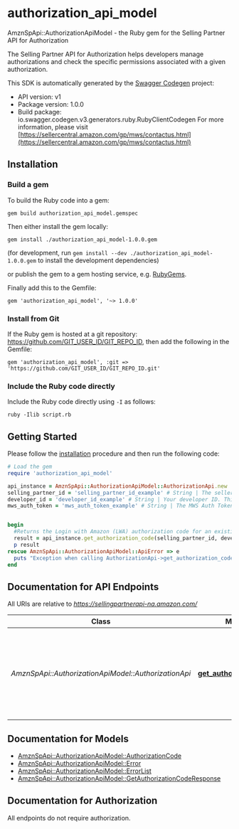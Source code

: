 # authorization_api_model

AmznSpApi::AuthorizationApiModel - the Ruby gem for the Selling Partner API for Authorization

The Selling Partner API for Authorization helps developers manage authorizations and check the specific permissions associated with a given authorization.

This SDK is automatically generated by the [Swagger Codegen](https://github.com/swagger-api/swagger-codegen) project:

- API version: v1
- Package version: 1.0.0
- Build package: io.swagger.codegen.v3.generators.ruby.RubyClientCodegen
For more information, please visit [https://sellercentral.amazon.com/gp/mws/contactus.html](https://sellercentral.amazon.com/gp/mws/contactus.html)

## Installation

### Build a gem

To build the Ruby code into a gem:

```shell
gem build authorization_api_model.gemspec
```

Then either install the gem locally:

```shell
gem install ./authorization_api_model-1.0.0.gem
```
(for development, run `gem install --dev ./authorization_api_model-1.0.0.gem` to install the development dependencies)

or publish the gem to a gem hosting service, e.g. [RubyGems](https://rubygems.org/).

Finally add this to the Gemfile:

    gem 'authorization_api_model', '~> 1.0.0'

### Install from Git

If the Ruby gem is hosted at a git repository: https://github.com/GIT_USER_ID/GIT_REPO_ID, then add the following in the Gemfile:

    gem 'authorization_api_model', :git => 'https://github.com/GIT_USER_ID/GIT_REPO_ID.git'

### Include the Ruby code directly

Include the Ruby code directly using `-I` as follows:

```shell
ruby -Ilib script.rb
```

## Getting Started

Please follow the [installation](#installation) procedure and then run the following code:
```ruby
# Load the gem
require 'authorization_api_model'

api_instance = AmznSpApi::AuthorizationApiModel::AuthorizationApi.new
selling_partner_id = 'selling_partner_id_example' # String | The seller ID of the seller for whom you are requesting Selling Partner API authorization. This must be the seller ID of the seller who authorized your application on the Marketplace Appstore.
developer_id = 'developer_id_example' # String | Your developer ID. This must be one of the developer ID values that you provided when you registered your application in Developer Central.
mws_auth_token = 'mws_auth_token_example' # String | The MWS Auth Token that was generated when the seller authorized your application on the Marketplace Appstore.


begin
  #Returns the Login with Amazon (LWA) authorization code for an existing Amazon MWS authorization.
  result = api_instance.get_authorization_code(selling_partner_id, developer_id, mws_auth_token)
  p result
rescue AmznSpApi::AuthorizationApiModel::ApiError => e
  puts "Exception when calling AuthorizationApi->get_authorization_code: #{e}"
end
```

## Documentation for API Endpoints

All URIs are relative to *https://sellingpartnerapi-na.amazon.com/*

Class | Method | HTTP request | Description
------------ | ------------- | ------------- | -------------
*AmznSpApi::AuthorizationApiModel::AuthorizationApi* | [**get_authorization_code**](docs/AuthorizationApi.md#get_authorization_code) | **GET** /authorization/v1/authorizationCode | Returns the Login with Amazon (LWA) authorization code for an existing Amazon MWS authorization.

## Documentation for Models

 - [AmznSpApi::AuthorizationApiModel::AuthorizationCode](docs/AuthorizationCode.md)
 - [AmznSpApi::AuthorizationApiModel::Error](docs/Error.md)
 - [AmznSpApi::AuthorizationApiModel::ErrorList](docs/ErrorList.md)
 - [AmznSpApi::AuthorizationApiModel::GetAuthorizationCodeResponse](docs/GetAuthorizationCodeResponse.md)

## Documentation for Authorization

 All endpoints do not require authorization.

